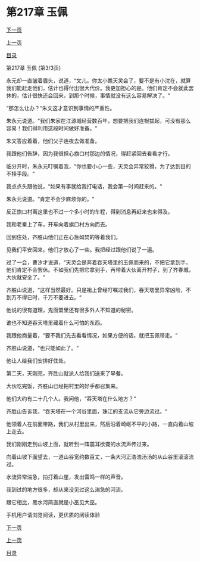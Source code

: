 <h1>第217章     玉佩</h1>
            <div><p><a href="./651_%E7%AC%AC218%E7%AB%A0_%E9%B1%BC%E5%88%BA.md">下一页</a></p><p><a href="./649_%E7%AC%AC217%E7%AB%A0_%E7%8E%89%E4%BD%A9.md">上一页</a></p><p><a href="../">目录</a></p></div>
            <div><p>第217章     玉佩 (第3/3页)</p><p>永元却一直皱着眉头，说道，“文儿。你太小瞧天灵会了，要不是有小沈在，就算我们能赶走他们，估计也得付出很大代价。我更加担心的是。他们肯定不会就此罢休的，估计很快还会回来，到那个时候，事情就没有这么容易解决了。“</p><p>“那怎么让办？“朱文这才意识到事情的严重性。</p><p>朱永元说道。“我们朱家在江源城经营数百年，想要把我们连根拔起，可没有那么容易！我们得利用这段时间做好准备。“</p><p>朱文答应着着，他们父子连夜去做准备。</p><p>我跟他们告辞，因为我很担心旗口村那边的情况，得赶紧回去看看才行。</p><p>临分开时，朱永元叮嘱着我，“你也要小心一些，天灵会异常狡猾，为了达到目的不择手段。“</p><p>我点点头跟他说，“如果有事就给我打电话，我会第一时间赶来的。“</p><p>朱永元说道。“肯定不会少麻烦你的。“</p><p>反正旗口村离这里也不过一个多小时的车程，得到消息再赶来也来得及。</p><p>我和老秦上了车，开车向着旗口村方向而去。</p><p>回到住处，齐胜山他们正在心急如焚的等着我们。</p><p>见我们平安回来。他们才放心了一些。我把经过跟他们说了一遍。</p><p>过了一会，曹汐才说道，“天灵会是奔着吞天塔里的玉佩而来的，不把它拿到手，他们肯定不会罢休。不如我们先把它拿到手，再带着大伙离开村子，到了齐春城，大伙就安全了。“</p><p>齐胜山说道，“这样当然最好。只是祖上曾经叮嘱过我们，吞天塔里异常凶险，不到万不得已时，千万不要进去。“</p><p>他说的很有道理，鬼面盟里还有很多外人不知道的秘密。</p><p>谁也不知道吞天塔里藏着什么可怕的东西。</p><p>我跟他商量着，“要不我们先去看看情况，如果方便的话，就把玉佩带走。“</p><p>齐胜山说道，“也只能如此了。“</p><p>他让人给我们安排好住处。</p><p>第二天，天刚亮，齐胜山就派人给我们送来了早餐。</p><p>大伙吃完饭，齐胜山已经把村里的好手都召集来。</p><p>他们大约有二十几个人。我问他，“吞天塔在什么地方？“</p><p>齐胜山告诉我，“吞天塔在一个河谷里面，珠江的支流从它旁边流过。“</p><p>他领着人在前面带路，我们从村里出来，然后沿着崎岖不平的小路，一直向着山坡上走去。</p><p>我们刚刚走到山坡上面，就听到一阵震耳欲聋的水流声传过来。</p><p>向着山坡下面望去，一道山谷宽约数百丈，一条大河正浩浩汤汤的从山谷里滚滚流过。</p><p>水流异常湍急，拍打着山崖，发出雷鸣一样的声音。</p><p>我到过的地方很多，却从来没见过这么湍急的河流。</p><p>跟它相比，黑水河简直就是小巫见大巫。</p><p>手机用户请浏览阅读，更优质的阅读体验</p></div>
            <div><p><a href="./651_%E7%AC%AC218%E7%AB%A0_%E9%B1%BC%E5%88%BA.md">下一页</a></p><p><a href="./649_%E7%AC%AC217%E7%AB%A0_%E7%8E%89%E4%BD%A9.md">上一页</a></p><p><a href="../">目录</a></p></div>